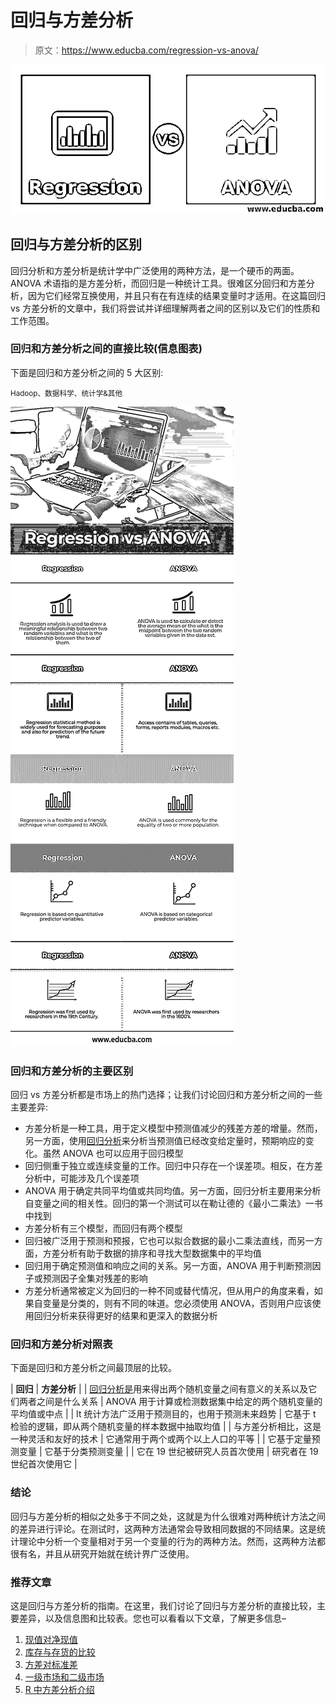 # 回归与方差分析

> 原文：<https://www.educba.com/regression-vs-anova/>

![Regression vs ANOVA](img/203ac31109ad1d3e64560d97ad51adb6.png)



## 回归与方差分析的区别

回归分析和方差分析是统计学中广泛使用的两种方法，是一个硬币的两面。ANOVA 术语指的是方差分析，而回归是一种统计工具。很难区分回归和方差分析，因为它们经常互换使用，并且只有在有连续的结果变量时才适用。在这篇回归 vs 方差分析的文章中，我们将尝试并详细理解两者之间的区别以及它们的性质和工作范围。

### 回归和方差分析之间的直接比较(信息图表)

下面是回归和方差分析之间的 5 大区别:

<small>Hadoop、数据科学、统计学&其他</small>

![Regression vs ANOVA infographics](img/91351e122405306c70b124055e30091d.png)



### 回归和方差分析的主要区别

回归 vs 方差分析都是市场上的热门选择；让我们讨论回归和方差分析之间的一些主要差异:

*   方差分析是一种工具，用于定义模型中预测值减少的残差方差的增量。然而，另一方面，使用[回归分析](https://www.educba.com/what-is-regression-analysis/)来分析当预测值已经改变给定量时，预期响应的变化。虽然 ANOVA 也可以应用于回归模型
*   回归侧重于独立或连续变量的工作。回归中只存在一个误差项。相反，在方差分析中，可能涉及几个误差项
*   ANOVA 用于确定共同平均值或共同均值。另一方面，回归分析主要用来分析自变量之间的相关性。回归的第一个测试可以在勒让德的《最小二乘法》一书中找到
*   方差分析有三个模型，而回归有两个模型
*   回归被广泛用于预测和预报，它也可以拟合数据的最小二乘法直线，而另一方面，方差分析有助于数据的排序和寻找大型数据集中的平均值
*   回归用于确定预测值和响应之间的关系。另一方面，ANOVA 用于判断预测因子或预测因子全集对残差的影响
*   方差分析通常被定义为回归的一种不同或替代情况，但从用户的角度来看，如果自变量是分类的，则有不同的味道。您必须使用 ANOVA，否则用户应该使用回归分析来获得更好的结果和更深入的数据分析

### 回归和方差分析对照表

下面是回归和方差分析之间最顶层的比较。

| **回归** | **方差分析** |
| [回归分析是](https://www.educba.com/what-is-regression-analysis/)用来得出两个随机变量之间有意义的关系以及它们两者之间是什么关系 | ANOVA 用于计算或检测数据集中给定的两个随机变量的平均值或中点 |
| It 统计方法广泛用于预测目的，也用于预测未来趋势 | 它基于 t 检验的逻辑，即从两个随机变量的样本数据中抽取均值 |
| 与方差分析相比，这是一种灵活和友好的技术 | 它通常用于两个或两个以上人口的平等 |
| 它基于定量预测变量 | 它基于分类预测变量 |
| 它在 19 世纪被研究人员首次使用 | 研究者在 19 世纪首次使用它 |

### **结论**

回归与方差分析的相似之处多于不同之处，这就是为什么很难对两种统计方法之间的差异进行评论。在测试时，这两种方法通常会导致相同数据的不同结果。这是统计理论中分析一个变量相对于另一个变量的行为的两种方法。然而，这两种方法都很有名，并且从研究开始就在统计界广泛使用。

### 推荐文章

这是回归与方差分析的指南。在这里，我们讨论了回归与方差分析的直接比较，主要差异，以及信息图和比较表。您也可以看看以下文章，了解更多信息–

1.  [现值对净现值](https://www.educba.com/present-value-vs-net-present-value/)
2.  [库存与存货的比较](https://www.educba.com/stock-vs-inventory/)
3.  [方差对标准差](https://www.educba.com/variance-vs-standard-deviation/)
4.  [一级市场和二级市场](https://www.educba.com/primary-market-vs-secondary-market/)
5.  [R 中方差分析介绍](https://www.educba.com/anova-in-r/)





